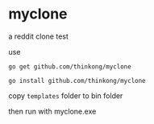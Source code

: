 # myclone
a reddit clone test

use
```
go get github.com/thinkong/myclone
```

```
go install github.com/thinkong/myclone
```
copy `templates` folder to bin folder

then run with myclone.exe